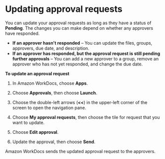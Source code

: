 # Updating approval requests<a name="update-approval"></a>

You can update your approval requests as long as they have a status of **Pending**\. The changes you can make depend on whether any approvers have responded\.
+ **If an approver hasn't responded** – You can update the files, groups, approvers, due date, and description\.
+ **If an approver has responded, but the approval request is still pending further approvals** – You can add a new approver to a group, remove an approver who has not yet responded, and change the due date\.

**To update an approval request**

1. In Amazon WorkDocs, choose **Apps**\.

1. Choose **Approvals**, then choose **Launch**\.

1. Choose the double\-left arrows \(**<<**\) in the upper\-left corner of the screen to open the navigation pane\.

1. Choose **My approval requests**, then choose the tile for request that you want to update\.

1. Choose **Edit approval**\.

1. Update the approval, then choose **Send**\.

Amazon WorkDocs sends the updated approval request to the approvers\.